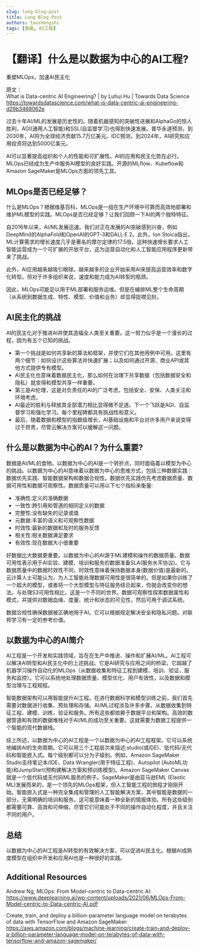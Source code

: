 ```yaml
---
slug: long-blog-post
title: Long Blog Post
authors: taoshengshi
tags: [数据, AI工程]
---
```


# 【翻译】什么是以数据为中心的AI工程?
重塑MLOps，加速AI民主化

原文：  
What is Data-centric AI Engineering? | by Luhui Hu | Towards Data Science
https://towardsdatascience.com/what-is-data-centric-ai-engineering-d29b3468062e

过去十年AI/ML的发展是历史性的。随着机器感知的突破性进展和AlphaGo的惊人胜利，AGI(通用人工智能)和SSL(自监督学习)也得到快速发展。普华永道预测，到2030年，AI将为全球经济贡献15.7万亿美元。IDC预测，到2024年，AI研究和应用投资将达到5000亿美元。

AI可以显著提高组织和个人的性能和可扩展性。AI的应用和民主化势在必行。MLOps已经成为生产中服务AI模型的良好实践。开源的MLflow、Kubeflow和Amazon SageMaker是MLOps方面的领先工具。

## MLOps是否已经足够？

什么是MLOps？根据维基百科，MLOps是一组在生产环境中可靠而高效地部署和维护ML模型的实践。MLOps是否已经足够？让我们回顾一下AI的两个独特特征。

自2016年以来，AI/ML发展迅速。我们对正在发展的AI突破感到兴奋，例如DeepMind的AlphaFold和OpenAI的GPT-3和DALL·E 2。此外，Ion Stoica指出，ML计算需求的增长速度几乎是著名的摩尔定律的17.5倍。这种快速增长要求人工智能运营成为一个可扩展的开放平台，这为运营自动化和人工智能应用程序更新带来了挑战。

此外，AI应用越来越吸引眼球。越来越多的企业开始采用AI来提高运营效率和数字化转型。但对于许多组织来说，速度和能力成为AI转型的瓶颈。

因此，MLOps可能足以用于ML部署和服务运维。但是在编排ML整个生命周期（从系统到数据生成、特性、模型、价值和业务）却显得捉襟见肘。

## AI民主化的挑战
AI的民主化对于推进AI并使其造福全人类至关重要。这一努力似乎是一个漫长的过程，因为有五个已知的挑战。

* 第一个挑战是如何共享新的算法和框架，并使它们在其他用例中可用。这里有两个细节：如何设计这些算法并快速扩展；以及如何通过开源、商业API或其他方式提供专有模型。
* AI民主化也意味着数据民主化，那么如何在治理下共享数据（包括数据安全和隐私）就变得和模型共享一样重要。
* 第三是AI伦理，这是对负责任的AI的广泛考虑，包括安全、安保、人类关注和环境考虑。
* AI最近的胜利与释放其全部潜力相比显得微不足道。下一个飞跃是AGI、自监督学习和强化学习。每个里程碑都具有挑战性和意义。
* 最后，随着数据和模型的指数级增长，AI基础设施和平台对许多用户来说变得过于昂贵，尽管云解决方案可以缓解这一问题。

## 什么是以数据为中心的AI？为什么重要?
数据是AI/ML的食物。以数据为中心的AI是一个转折点，同时面临着以模型为中心的挑战。以数据为中心的AI意味着以数据为中心的思维方式，包括三种数据实践：数据优先实践、智能数据架构和数据合规性。数据优先实践优先考虑数据质量、数据可用性和数据可观察性。数据质量可以用以下七个指标来衡量:

* 准确性:定义的准确数据
* 一致性:跨引用和管道的相同定义的数据
* 完整性:没有缺失的记录或值
* 元数据:丰富的语义和可观察性数据
* 时效性:最新的数据和及时的服务反馈
* 相关性:相关数据满足要求
* 有效性:现在数据大小很重要

好数据比大数据更重要。以数据为中心的AI源于ML建模和操作的数据质量。数据可用性表示用于AI实验、建模、培训和服务的数据准备SLA(服务水平协议)。它与数据质量中的数据时效性不同，时效性意味着保持数据本身(数据价值)是最新的。云计算人士可能认为，为人工智能处理数据可用性是很简单的。但是如果你训练了一个超大的模型，或者将一个大型模型与特征服务结合起来，你就会改变你的想法。与处理S3可用性相比，这是一个不同的世界。数据可观察性探索数据属性和模式，并提供对数据血缘、度量、统计和状态的可见性，然后可用于调试系统。

数据合规性确保数据被正确地用于AI。它可以根据规定解决安全和隐私问题。对联邦学习有一定的参考价值。

## 以数据为中心的AI简介

AI工程是一个开发和实践领域，旨在在生产中推进、操作和扩展AI/ML。AI工程可以解决AI转型和AI民主化中的上述挑战。它是AI研究与应用之间的桥梁。它超越了机器学习操作自动化的MLOps（从数据收集和特征工程到建模、培训、验证、服务和监控）。它可以系统地处理数据质量、模型优化、用户有效性，以及数据和模型治理与工程规程。

智能数据架构可以用智能提升AI工程。在进行数据科学和模型训练之前，我们首先需要对数据进行收集、预处理和存储。AI/ML过程涉及许多步骤，从数据收集到特征工程、建模、训练、验证和服务。所有这些都依赖于数据平台和架构。高效的数据管道和有效的数据堆栈对于AI/ML的成功至关重要。这就需要为数据工程提供一个智能的现代数据栈。

综上所述，以数据为中心的AI工程是一个以数据为中心的AI工程框架。它可以系统地编排AI的生命周期。它可以用三个工程层次来描述:studio(或IDE)、低代码/无代码和智能嵌入式。每个级别都可以分为子级别。例如，Amazon SageMaker Studio支持笔记本/IDE、Data Wrangler(用于特征工程)、Autopilot (AutoML功能)和JumpStart(预构建解决方案和预训练模型)。Amazon SageMaker Canvas就是一个低代码或无代码ML服务的例子。SageMaker是由亚马逊EML (Elastic ML)发展而来的，是一个领先的MLOps框架，但人工智能工程的旅程才刚刚开始。智能嵌入式是一种完全集成和管理的人工智能解决方案，其中智能是数据的一部分，无需明确的培训和服务。这可能意味着一种全新的情报体验。所有这些级别都需要可靠、高效和可伸缩，尽管它们可能处于不同的操作自动化程度，并且关注不同的用户。

## 总结
以数据为中心的AI工程是AI转型的有效解决方案，可以促进AI民主化。根据AI成熟度模型在组织中开发和应用AI也是一种很好的实践。

## Additional Resources
Andrew Ng, MLOps: From Model-centric to Data-centric AI: https://www.deeplearning.ai/wp-content/uploads/2021/06/MLOps-From-Model-centric-to-Data-centric-AI.pdf  

Create, train, and deploy a billion-parameter language model on terabytes of data with TensorFlow and Amazon SageMaker: https://aws.amazon.com/blogs/machine-learning/create-train-and-deploy-a-billion-parameter-language-model-on-terabytes-of-data-with-tensorflow-and-amazon-sagemaker/